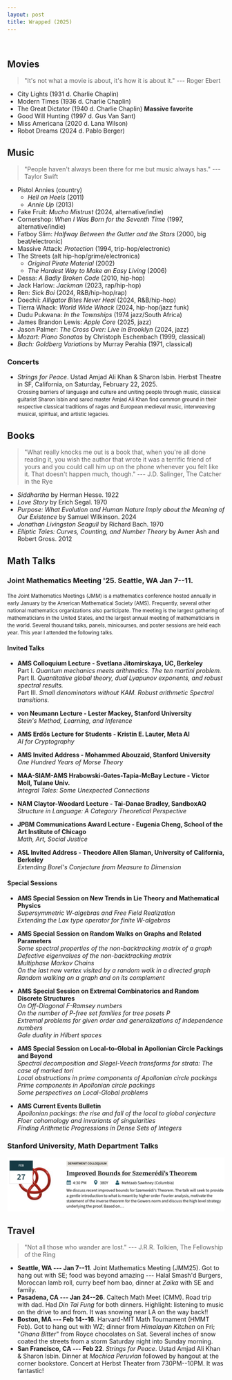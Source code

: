 ```yaml
---
layout: post
title: Wrapped (2025)
---
```

<br>

## Movies

> "It's not what a movie is about, it's how it is about it." --- Roger Ebert 

- City Lights (1931 d. Charlie Chaplin)
- Modern Times (1936 d. Charlie Chaplin)
- The Great Dictator (1940 d. Charlie Chaplin) **Massive favorite**
- Good Will Hunting (1997 d. Gus Van Sant)
- Miss Americana (2020 d. Lana Wilson)
- Robot Dreams (2024 d. Pablo Berger)


## Music 

> "People haven't always been there for me but music always has." --- Taylor Swift

- Pistol Annies (country)
  - *Hell on Heels* (2011)
  - *Annie Up* (2013) 
- Fake Fruit: *Mucho Mistrust* (2024, alternative/indie)
- Cornershop: *When I Was Born for the Seventh Time* (1997, alternative/indie)
- Fatboy Slim: *Halfway Between the Gutter and the Stars*  (2000, big beat/electronic)
- Massive Attack: *Protection* (1994, trip-hop/electronic)
- The Streets (alt hip-hop/grime/electronica)
  - *Original Pirate Material* (2002)
  - *The Hardest Way to Make an Easy Living* (2006)
- Dessa: *A Badly Broken Code* (2010, hip-hop)
- Jack Harlow: *Jackman* (2023, rap/hip-hop)
- Ren: *Sick Boi* (2024, R&B/hip-hop/rap)
- Doechii: *Alligator Bites Never Heal* (2024, R&B/hip-hop)
- Tierra Whack: *World Wide Whack* (2024, hip-hop/jazz funk)
- Dudu Pukwana: *In the Townships* (1974 jazz/South Africa)
- James Brandon Lewis: *Apple Core* (2025, jazz)
- Jason Palmer: _The Cross Over: Live in Brooklyn_ (2024, jazz)
- *Mozart: Piano Sonatas* by Christoph Eschenbach (1999, classical)
- *Bach: Goldberg Variations* by Murray Perahia (1971, classical)
  

### Concerts

- *Strings for Peace*. Ustad Amjad Ali Khan & Sharon Isbin. Herbst Theatre in SF, California, on Saturday, February 22, 2025. <br> <small>Crossing barriers of language and culture and uniting people through music, classical guitarist Sharon Isbin and sarod master Amjad Ali Khan find common ground in their respective classical traditions of ragas and European medieval music, interweaving musical, spiritual, and artistic legacies.</small>


## Books

> "What really knocks me out is a book that, when you're all done reading it, you wish the author that wrote it was a terrific friend of yours and you could call him up on the phone whenever you felt like it. That doesn't happen much, though." --- J.D. Salinger, The Catcher in the Rye

- *Siddhartha* by Herman Hesse. 1922
- *Love Story* by Erich Segal. 1970
- *Purpose: What Evolution and Human Nature Imply about the Meaning of Our Existence* by Samuel Wilkinson. 2024
- *Jonathan Livingston Seagull* by Richard Bach. 1970
- *Elliptic Tales: Curves, Counting, and Number Theory* by Avner Ash and Robert Gross. 2012

## Math Talks

### Joint Mathematics Meeting '25. Seattle, WA Jan 7--11.
<small>The Joint Mathematics Meetings (JMM) is a mathematics conference hosted annually in early January by the American Mathematical Society (AMS). Frequently, several other national mathematics organizations also participate. The meeting is the largest gathering of mathematicians in the United States, and the largest annual meeting of mathematicians in the world. Several thousand talks, panels, minicourses, and poster sessions are held each year. This year I attended the following talks. </small>

#### Invited Talks

- **AMS Colloquium Lecture - Svetlana Jitomirskaya, UC, Berkeley** <br>
Part I. *Quantum mechanics meets arithmetics. The ten martini problem.* <br>
Part II. *Quantitative global theory, dual Lyapunov exponents, and robust spectral results.* <br>
Part III. *Small denominators without KAM. Robust arithmetic Spectral transitions.* <br>

- **von Neumann Lecture - Lester Mackey, Stanford University** <br>
*Stein's Method, Learning, and Inference*

- **AMS Erdős Lecture for Students - Kristin E. Lauter, Meta AI** <br>
*AI for Cryptography*

- **AMS Invited Address - Mohammed Abouzaid, Stanford University** <br>
_One Hundred Years of Morse Theory_

- **MAA-SIAM-AMS Hrabowski-Gates-Tapia-McBay Lecture - Victor Moll, Tulane Univ.** <br>
_Integral Tales: Some Unexpected Connections_

- **NAM Claytor-Woodard Lecture - Tai-Danae Bradley, SandboxAQ** <br>
_Structure in Language: A Category Theoretical Perspective_

- **JPBM Communications Award Lecture - Eugenia Cheng, School of the Art Institute of Chicago** <br>
_Math, Art, Social Justice_

- **ASL Invited Address - Theodore Allen Slaman, University of California, Berkeley** <br>
_Extending Borel's Conjecture from Measure to Dimension_

#### Special Sessions

- **AMS Special Session on New Trends in Lie Theory and Mathematical Physics** <br>
_Supersymmetric W-algebras and Free Field Realization_ <br>
_Extending the Lax type operator for finite W-algebras_ 

- **AMS Special Session on Random Walks on Graphs and Related Parameters** <br>
_Some spectral properties of the non-backtracking matrix of a graph_ <br> 
_Defective eigenvalues of the non-backtracking matrix_ <br> 
_Multiphase Markov Chains_ <br>
_On the last new vertex visited by a random walk in a directed graph_ <br>
_Random walking on a graph and on its complement_ 

- **AMS Special Session on Extremal Combinatorics and Random Discrete Structures** <br>
_On Off-Diagonal F-Ramsey numbers_ <br>
_On the number of P-free set families for tree posets P_ <br>
_Extremal problems for given order and generalizations of independence numbers_ <br>
_Gale duality in Hilbert spaces_

- **AMS Special Session on Local-to-Global in Apollonian Circle Packings and Beyond** <br>
_Spectral decomposition and Siegel-Veech transforms for strata: The case of marked tori_ <br>
_Local obstructions in prime components of Apollonian circle packings_ <br>
_Prime components in Apollonian circle packings_ <br>
_Some perspectives on Local-Global problems_

- **AMS Current Events Bulletin** <br>
_Apollonian packings: the rise and fall of the local to global conjecture_ <br>
_Floer cohomology and invariants of singularities_ <br>
_Finding Arithmetic Progressions in Dense Sets of Integers_

### Stanford University, Math Department Talks
 
![stanford-feb-27](images/02-27.png)

## Travel

> "Not all those who wander are lost." --- J.R.R. Tolkien, The Fellowship of the Ring

- **Seattle, WA --- Jan 7--11**. Joint Mathematics Meeting (JMM25). Got to hang out with SE; food was beyond amazing --- Halal Smash'd Burgers, Moroccan lamb roll, curry beef hom bao, dinner at *Zaika* with SE and family.
- **Pasadena, CA --- Jan 24--26**. Caltech Math Meet (CMM). Road trip with dad. Had *Din Tai Fung* for both dinners. Highlight: listening to music on the drive to and from. It was snowing near LA on the way back!!
- **Boston, MA --- Feb 14--16**. Harvard-MIT Math Tournament (HMMT Feb). Got to hang out with WZ; dinner from *Himalayan Kitchen* on Fri; "*Ghana Bitter*" from Royce chocolates on Sat. Several inches of snow coated the streets from a storm Saturday night into Sunday morning.
- **San Francisco, CA --- Feb 22**. *Strings for Peace*. Ustad Amjad Ali Khan & Sharon Isbin. Dinner at *Mochica Peruvian* followed by hangout at the corner bookstore. Concert at Herbst Theater from 730PM--10PM. It was fantastic!
